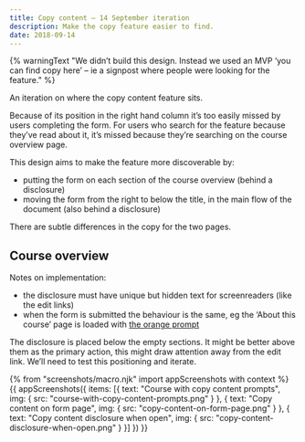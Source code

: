 ```yaml
---
title: Copy content – 14 September iteration
description: Make the copy feature easier to find.
date: 2018-09-14
---
```


{% warningText "We didn’t build this design. Instead we used an MVP ‘you can find copy here’ – ie a signpost where people were looking for the feature." %}

An iteration on where the copy content feature sits.

Because of its position in the right hand column it’s too easily missed by users completing the form. For users who search for the feature because they’ve read about it, it’s missed because they’re searching on the course overview page.

This design aims to make the feature more discoverable by:

* putting the form on each section of the course overview (behind a disclosure)
* moving the form from the right to below the title, in the main flow of the document (also behind a disclosure)

There are subtle differences in the copy for the two pages.

## Course overview

Notes on implementation:

* the disclosure must have unique but hidden text for screenreaders (like the edit links)
* when the form is submitted the behaviour is the same, eg the ‘About this course’ page is loaded with [the orange prompt](/publish-teacher-training-courses/copy-content-from-another-course-live#copying-content-on-about-this-course)

The disclosure is placed below the empty sections. It might be better above them as the primary action, this might draw attention away from the edit link. We’ll need to test this positioning and iterate.

{% from "screenshots/macro.njk" import appScreenshots with context %}
{{ appScreenshots({
  items: [{
    text: "Course with copy content prompts",
    img: { src: "course-with-copy-content-prompts.png" }
  }, {
    text: "Copy content on form page",
    img: { src: "copy-content-on-form-page.png" }
  }, {
    text: "Copy content disclosure when open",
    img: { src: "copy-content-disclosure-when-open.png" }
  }]
}) }}

